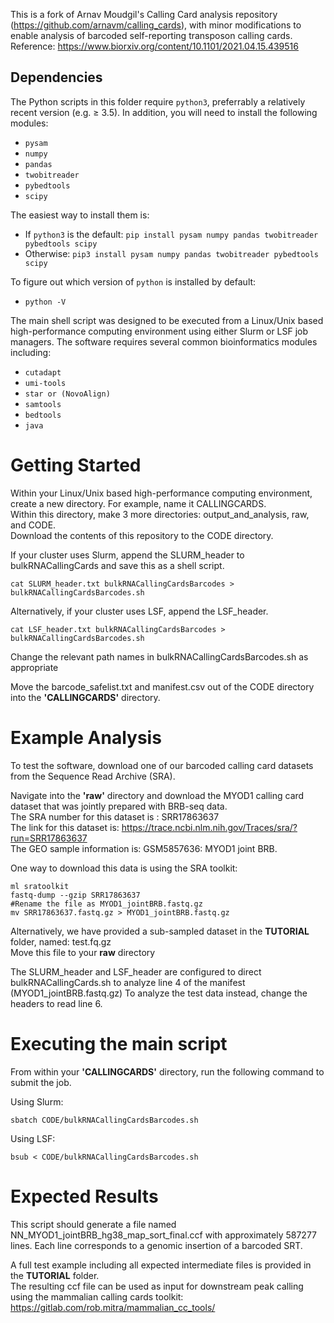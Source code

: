 This is a fork of Arnav Moudgil's Calling Card analysis repository (https://github.com/arnavm/calling_cards), with minor modifications to enable analysis of barcoded self-reporting transposon calling cards. Reference: https://www.biorxiv.org/content/10.1101/2021.04.15.439516

## Dependencies

The Python scripts in this folder require `python3`, preferrably a relatively recent version (e.g. ≥ 3.5). In addition, you will need to install the following modules:
- `pysam`
- `numpy`
- `pandas`
- `twobitreader`
- `pybedtools`
- `scipy`

The easiest way to install them is:
- If `python3` is the default:
`pip install pysam numpy pandas twobitreader pybedtools scipy`
- Otherwise:
`pip3 install pysam numpy pandas twobitreader pybedtools scipy`

To figure out which version of `python` is installed by default:
- `python -V`

The main shell script was designed to be executed from a Linux/Unix based high-performance computing environment using either Slurm or LSF job managers.   The software requires several common bioinformatics modules including:   
- `cutadapt`
- `umi-tools`
- `star or (NovoAlign)` 
- `samtools`
- `bedtools`
- `java`

# Getting Started

Within your Linux/Unix based high-performance computing environment, create a new directory. For example, name it CALLINGCARDS.  
Within this directory, make 3 more directories:  output_and_analysis, raw, and CODE.  
Download the contents of this repository to the CODE directory.  

If your cluster uses Slurm, append the SLURM_header to bulkRNACallingCards and save this as a shell script.  
```
cat SLURM_header.txt bulkRNACallingCardsBarcodes > bulkRNACallingCardsBarcodes.sh
```

Alternatively, if your cluster uses LSF, append the LSF_header.  
```
cat LSF_header.txt bulkRNACallingCardsBarcodes > bulkRNACallingCardsBarcodes.sh  
```

Change the relevant path names in bulkRNACallingCardsBarcodes.sh as appropriate    

Move the barcode_safelist.txt and manifest.csv out of the CODE directory into the **'CALLINGCARDS'** directory.  

# Example Analysis

To test the software, download one of our barcoded calling card datasets from the Sequence Read Archive (SRA).   

Navigate into the **'raw'** directory and download the MYOD1 calling card dataset that was jointly prepared with BRB-seq data.   
The SRA number for this dataset is : SRR17863637    
The link for this dataset is:  https://trace.ncbi.nlm.nih.gov/Traces/sra/?run=SRR17863637   
The GEO sample information is: GSM5857636: MYOD1 joint BRB.   

One way to download this data is using the SRA toolkit:  
```
ml sratoolkit   
fastq-dump --gzip SRR17863637  
#Rename the file as MYOD1_jointBRB.fastq.gz  
mv SRR17863637.fastq.gz > MYOD1_jointBRB.fastq.gz  
```

Alternatively, we have provided a sub-sampled dataset in the **TUTORIAL** folder, named: test.fq.gz   
Move this file to your **raw** directory

The SLURM_header and LSF_header are configured to direct bulkRNACallingCards.sh to analyze line 4 of the manifest (MYOD1_jointBRB.fastq.gz) 
To analyze the test data instead, change the headers to read line 6. 

# Executing the main script 

From within your **'CALLINGCARDS'** directory, run the following command to submit the job.  

Using Slurm:   
```
sbatch CODE/bulkRNACallingCardsBarcodes.sh  
```

Using LSF:
```
bsub < CODE/bulkRNACallingCardsBarcodes.sh    
```

# Expected Results

This script should generate a file named NN_MYOD1_jointBRB_hg38_map_sort_final.ccf with approximately 587277 lines. Each line corresponds to a genomic insertion of a barcoded SRT.  

A full test example including all expected intermediate files is provided in the **TUTORIAL** folder.     
The resulting ccf file can be used as input for downstream peak calling using the mammalian calling cards toolkit:   https://gitlab.com/rob.mitra/mammalian_cc_tools/
